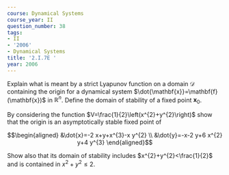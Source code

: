 ```yaml
---
course: Dynamical Systems
course_year: II
question_number: 38
tags:
- II
- '2006'
- Dynamical Systems
title: '2.I.7E '
year: 2006
---
```



Explain what is meant by a strict Lyapunov function on a domain $\mathcal{D}$ containing the origin for a dynamical system $\dot{\mathbf{x}}=\mathbf{f}(\mathbf{x})$ in $\mathbb{R}^{n}$. Define the domain of stability of a fixed point $\mathbf{x}_{0}$.

By considering the function $V=\frac{1}{2}\left(x^{2}+y^{2}\right)$ show that the origin is an asymptotically stable fixed point of

$$\begin{aligned}
&\dot{x}=-2 x+y+x^{3}-x y^{2} \\
&\dot{y}=-x-2 y+6 x^{2} y+4 y^{3}
\end{aligned}$$

Show also that its domain of stability includes $x^{2}+y^{2}<\frac{1}{2}$ and is contained in $x^{2}+y^{2} \leqslant 2$.